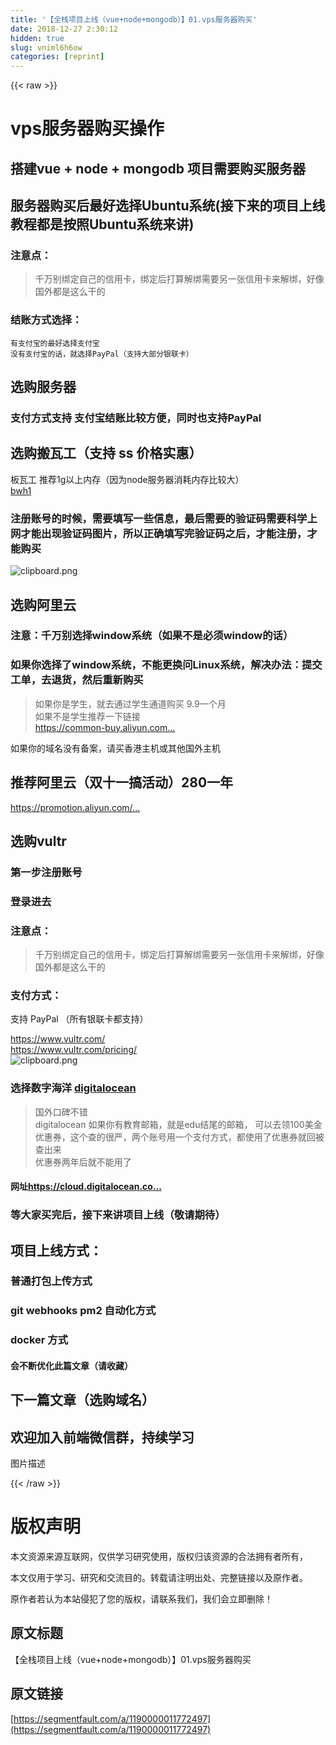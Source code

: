 ```yaml
---
title: '【全栈项目上线（vue+node+mongodb）】01.vps服务器购买' 
date: 2018-12-27 2:30:12
hidden: true
slug: vniml6h6ow
categories: [reprint]
---
```


{{< raw >}}

                    
<h1 id="articleHeader0">vps服务器购买操作</h1>
<h2 id="articleHeader1">搭建vue + node + mongodb 项目需要购买服务器</h2>
<h2 id="articleHeader2">服务器购买后最好选择Ubuntu系统(接下来的项目上线教程都是按照Ubuntu系统来讲)</h2>
<h3 id="articleHeader3">注意点：</h3>
<blockquote><p>千万别绑定自己的信用卡，绑定后打算解绑需要另一张信用卡来解绑，好像国外都是这么干的</p></blockquote>
<h3 id="articleHeader4">结账方式选择：</h3>
<div class="widget-codetool" style="display:none;">
      <div class="widget-codetool--inner">
      <span class="selectCode code-tool" data-toggle="tooltip" data-placement="top" title="" data-original-title="全选"></span>
      <span type="button" class="copyCode code-tool" data-toggle="tooltip" data-placement="top" data-clipboard-text="有支付宝的最好选择支付宝
没有支付宝的话，就选择PayPal（支持大部分银联卡）
" title="" data-original-title="复制"></span>
      <span type="button" class="saveToNote code-tool" data-toggle="tooltip" data-placement="top" title="" data-original-title="放进笔记"></span>
      </div>
      </div><pre class="hljs"><code>有支付宝的最好选择支付宝
没有支付宝的话，就选择PayPal（支持大部分银联卡）
</code></pre>
<h2 id="articleHeader5">选购服务器</h2>
<h3 id="articleHeader6">支付方式支持 支付宝结账比较方便，同时也支持PayPal</h3>
<h2 id="articleHeader7">选购搬瓦工（支持 ss 价格实惠）</h2>
<p>板瓦工 推荐1g以上内存（因为node服务器消耗内存比较大）<br><a href="https://www.bwh1.net/" rel="nofollow noreferrer" target="_blank">bwh1</a></p>
<h3 id="articleHeader8">注册账号的时候，需要填写一些信息，最后需要的验证码需要科学上网才能出现验证码图片，所以正确填写完验证码之后，才能注册，才能购买</h3>
<p><span class="img-wrap"><img data-src="/img/bVXyIg?w=958&amp;h=476" src="https://static.alili.tech/img/bVXyIg?w=958&amp;h=476" alt="clipboard.png" title="clipboard.png" style="cursor: pointer; display: inline;"></span></p>
<h2 id="articleHeader9">选购阿里云</h2>
<h3 id="articleHeader10">注意：千万别选择window系统（如果不是必须window的话）</h3>
<h3 id="articleHeader11">如果你选择了window系统，不能更换问Linux系统，解决办法：提交工单，去退货，然后重新购买</h3>
<blockquote><p>如果你是学生，就去通过学生通道购买 9.9一个月<br>如果不是学生推荐一下链接<br><a href="https://common-buy.aliyun.com/?spm=5176.10003347.843204.1.Ql3ciJ&amp;commodityCode=swas&amp;request=undefined#/buy" rel="nofollow noreferrer" target="_blank">https://common-buy.aliyun.com...</a></p></blockquote>
<p>如果你的域名没有备案，请买香港主机或其他国外主机</p>
<h2 id="articleHeader12">推荐阿里云（双十一搞活动）280一年</h2>
<p><a href="https://promotion.aliyun.com/ntms/act/qwbk.html?open_id=4dc9ecb7-9a7d-4800-a51a-a659a1ebb2ca-511180874&amp;open_cid=187" rel="nofollow noreferrer" target="_blank">https://promotion.aliyun.com/...</a></p>
<h2 id="articleHeader13">选购vultr</h2>
<h3 id="articleHeader14">第一步注册账号</h3>
<h3 id="articleHeader15">登录进去</h3>
<h3 id="articleHeader16">注意点：</h3>
<blockquote><p>千万别绑定自己的信用卡，绑定后打算解绑需要另一张信用卡来解绑，好像国外都是这么干的</p></blockquote>
<h3 id="articleHeader17">支付方式：</h3>
<p>支持 PayPal （所有银联卡都支持）</p>
<p><a href="https://www.vultr.com/" rel="nofollow noreferrer" target="_blank">https://www.vultr.com/</a><br><a href="https://www.vultr.com/pricing/" rel="nofollow noreferrer" target="_blank">https://www.vultr.com/pricing/</a><br><span class="img-wrap"><img data-src="/img/bVXyCS?w=1582&amp;h=2762" src="https://static.alili.tech/img/bVXyCS?w=1582&amp;h=2762" alt="clipboard.png" title="clipboard.png" style="cursor: pointer;"></span></p>
<h3 id="articleHeader18">选择数字海洋 <a href="https://www.digitalocean.com" rel="nofollow noreferrer" target="_blank">digitalocean</a>
</h3>
<blockquote><p>国外口碑不错<br>digitalocean 如果你有教育邮箱，就是edu结尾的邮箱， 可以去领100美金优惠券，这个查的很严，两个账号用一个支付方式，都使用了优惠券就回被查出来<br>优惠券两年后就不能用了</p></blockquote>
<h4>网址<a href="https://cloud.digitalocean.com/login" rel="nofollow noreferrer" target="_blank">https://cloud.digitalocean.co...</a>
</h4>
<h3 id="articleHeader19">等大家买完后，接下来讲项目上线（敬请期待）</h3>
<h2 id="articleHeader20">项目上线方式：</h2>
<h3 id="articleHeader21">普通打包上传方式</h3>
<h3 id="articleHeader22">git webhooks  pm2 自动化方式</h3>
<h3 id="articleHeader23">docker 方式</h3>
<h4>会不断优化此篇文章（请收藏）</h4>
<h2 id="articleHeader24">下一篇文章（选购域名）</h2>
<h2 id="articleHeader25">欢迎加入前端微信群，持续学习</h2>
<p>图片描述</p>

                
{{< /raw >}}

# 版权声明
本文资源来源互联网，仅供学习研究使用，版权归该资源的合法拥有者所有，

本文仅用于学习、研究和交流目的。转载请注明出处、完整链接以及原作者。

原作者若认为本站侵犯了您的版权，请联系我们，我们会立即删除！

## 原文标题
【全栈项目上线（vue+node+mongodb）】01.vps服务器购买

## 原文链接
[https://segmentfault.com/a/1190000011772497](https://segmentfault.com/a/1190000011772497)

